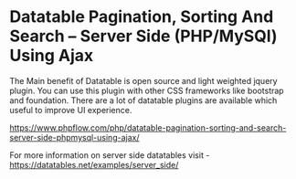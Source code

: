 # Datatable Pagination, Sorting And Search – Server Side (PHP/MySQl) Using Ajax

The Main benefit of Datatable is open source and light weighted jquery plugin. You can use this plugin with other CSS frameworks like bootstrap and foundation. There are a lot of datatable plugins are available which useful to improve UI experience.

https://www.phpflow.com/php/datatable-pagination-sorting-and-search-server-side-phpmysql-using-ajax/

For more information on server side datatables visit - https://datatables.net/examples/server_side/
